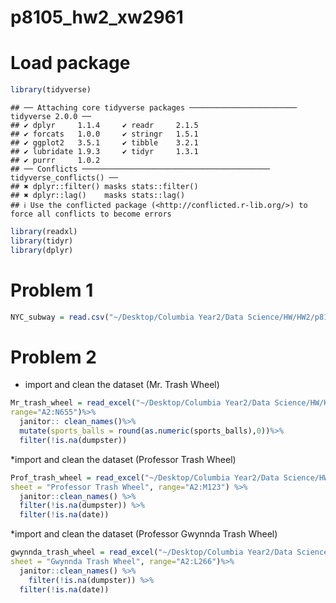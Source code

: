 p8105_hw2_xw2961
================

# Load package

``` r
library(tidyverse)
```

    ## ── Attaching core tidyverse packages ──────────────────────── tidyverse 2.0.0 ──
    ## ✔ dplyr     1.1.4     ✔ readr     2.1.5
    ## ✔ forcats   1.0.0     ✔ stringr   1.5.1
    ## ✔ ggplot2   3.5.1     ✔ tibble    3.2.1
    ## ✔ lubridate 1.9.3     ✔ tidyr     1.3.1
    ## ✔ purrr     1.0.2     
    ## ── Conflicts ────────────────────────────────────────── tidyverse_conflicts() ──
    ## ✖ dplyr::filter() masks stats::filter()
    ## ✖ dplyr::lag()    masks stats::lag()
    ## ℹ Use the conflicted package (<http://conflicted.r-lib.org/>) to force all conflicts to become errors

``` r
library(readxl)
library(tidyr)
library(dplyr)
```

# Problem 1

``` r
NYC_subway = read.csv("~/Desktop/Columbia Year2/Data Science/HW/HW2/p8105_hw2/NYC_Transit_Subway_Entrance_And_Exit_Data.csv")
```

# Problem 2

- import and clean the dataset (Mr. Trash Wheel)

``` r
Mr_trash_wheel = read_excel("~/Desktop/Columbia Year2/Data Science/HW/HW2/p8105_hw2/202409 Trash Wheel Collection Data.xlsx",
range="A2:N655")%>%
  janitor:: clean_names()%>% 
  mutate(sports_balls = round(as.numeric(sports_balls),0))%>% 
  filter(!is.na(dumpster))
```

\*import and clean the dataset (Professor Trash Wheel)

``` r
Prof_trash_wheel = read_excel("~/Desktop/Columbia Year2/Data Science/HW/HW2/p8105_hw2/202409 Trash Wheel Collection Data.xlsx", 
sheet = "Professor Trash Wheel", range="A2:M123") %>%
  janitor::clean_names() %>%
  filter(!is.na(dumpster)) %>%
  filter(!is.na(date))
```

\*import and clean the dataset (Professor Gwynnda Trash Wheel)

``` r
gwynnda_trash_wheel = read_excel("~/Desktop/Columbia Year2/Data Science/HW/HW2/p8105_hw2/202409 Trash Wheel Collection Data.xlsx",
sheet = "Gwynnda Trash Wheel", range="A2:L266")%>%
  janitor::clean_names() %>%
    filter(!is.na(dumpster)) %>%
  filter(!is.na(date))
```
